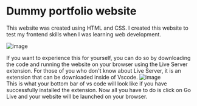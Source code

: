 <h1>Dummy portfolio website</h1>

This website was created using HTML and CSS.
I created this website to test my frontend skills when I was learning web development.

![image](https://github.com/IbrahimBM2714/dummy-portfolio-website/assets/115867055/e84dda5b-add9-4060-b5c0-d9fbd3b15410)

If you want to experience this for yourself, you can do so by downloading the code and running the website on your browser using the Live Server extension. For those of you who don't know about Live Server, it is an extension that can be downloaded inside of Vscode.
![image](https://github.com/IbrahimBM2714/dummy-portfolio-website/assets/115867055/c6f9fd71-b45a-437b-833d-21a977096466)
<br>
This is what your bottom bar of vs code will look like if you have successfully installed the extension. Now all you have to do is click on Go Live and your website will be launched on your browser.
